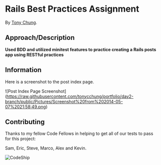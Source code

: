 # Rails Best Practices Assignment


By [Tony Chung](http://www.github.com/tonycchung).

## Approach/Description

**Used BDD and utilized minitest features to practice creating a Rails posts app using RESTful practices**


## Information

Here is a screenshot to the post index page.

![Post Index Page Screenshot] (https://raw.githubusercontent.com/tonycchung/portfolio/day2-branch/public/Pictures/Screenshot%20from%202014-05-07%2021:58:49.png)

## Contributing

Thanks to my fellow Code Fellows in helping to get all of our tests to pass
for this project:


Sam, Eric, Steve, Marco, Alex and Kevin.

![CodeShip](https://www.codeship.io/projects/2a25d5c0-b9f5-0131-0742-5af5088413f2/status)
